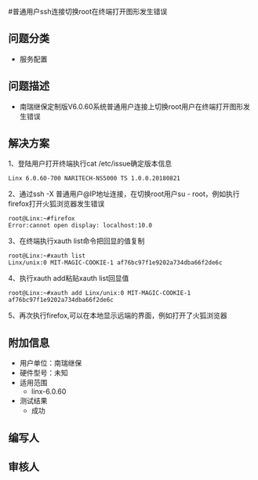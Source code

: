 #普通用户ssh连接切换root在终端打开图形发生错误

## 问题分类
    
+ 服务配置
     
## 问题描述

+ 南瑞继保定制版V6.0.60系统普通用户连接上切换root用户在终端打开图形发生错误

## 解决方案


1、登陆用户打开终端执行cat /etc/issue确定版本信息

	Linx 6.0.60-700 NARITECH-NS5000 TS 1.0.0.20180821

2、通过ssh -X 普通用户@IP地址连接，在切换root用户su - root，例如执行firefox打开火狐浏览器发生错误

	root@Linx:~#firefox
	Error:cannot open display: localhost:10.0

3、在终端执行xauth list命令把回显的值复制

	root@Linx:~#xauth list
	Linx/unix:0 MIT-MAGIC-COOKIE-1 af76bc97f1e9202a734dba66f2de6c

4、执行xauth add粘贴xauth list回显值

	root@Linx:~#xauth add Linx/unix:0 MIT-MAGIC-COOKIE-1 af76bc97f1e9202a734dba66f2de6c

5、再次执行firefox,可以在本地显示远端的界面，例如打开了火狐浏览器

 
## 附加信息

+ 用户单位：南瑞继保
+ 硬件型号：未知
+ 适用范围
    + linx-6.0.60
+ 测试结果
    + 成功

## 编写人


## 审核人

